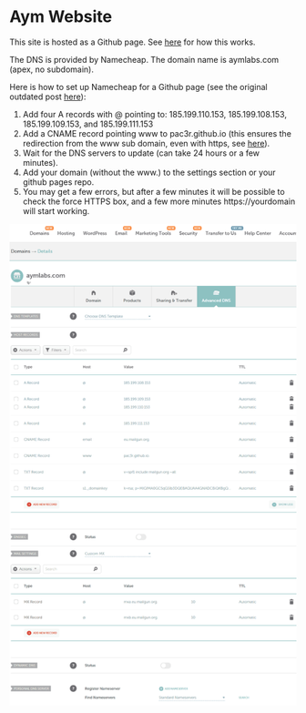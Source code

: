 # Aym Website

This site is hosted as a Github page. See [here](https://docs.github.com/en/pages/configuring-a-custom-domain-for-your-github-pages-site/managing-a-custom-domain-for-your-github-pages-site) for how this works.

The DNS is provided by Namecheap. The domain name is aymlabs.com (apex, no subdomain). 

Here is how to set up Namecheap for a Github page (see the original outdated post [here](https://www.namecheap.com/support/knowledgebase/article.aspx/9645/2208/how-do-i-link-my-domain-to-github-pages/)):
1. Add four A records with @ pointing to: 185.199.110.153, 185.199.108.153, 185.199.109.153, and 185.199.111.153
2. Add a CNAME record pointing www to pac3r.github.io (this ensures the redirection from the www sub domain, even with https, see [here](https://docs.github.com/en/pages/configuring-a-custom-domain-for-your-github-pages-site/managing-a-custom-domain-for-your-github-pages-site#configuring-an-apex-domain-and-the-www-subdomain-variant)).
3. Wait for the DNS servers to update (can take 24 hours or a few minutes).
4. Add your domain (without the www.) to the settings section or your github pages repo.
5. You may get a few errors, but after a few minutes it will be possible to check the force HTTPS box, and a few more minutes https://yourdomain will start working.

![Screencapture](screencapture.png)